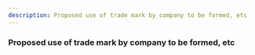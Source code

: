 ```yaml
---
description: Proposed use of trade mark by company to be formed, etc
---
```


### Proposed use of trade mark by company to be formed, etc

